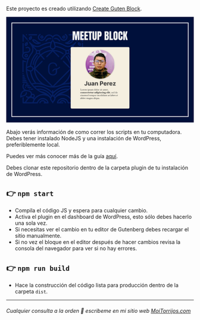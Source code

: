 Este proyecto es creado utilizando [Create Guten Block](https://github.com/ahmadawais/create-guten-block).

![Meetup Block](images/meetup-block.png)

Abajo verás información de como correr los scripts en tu computadora.
Debes tener instalado NodeJS y una instalación de WordPress, preferiblemente local.

Puedes ver más conocer más de la guía [aquí](https://github.com/ahmadawais/create-guten-block).

Debes clonar este repositorio dentro de la carpeta plugin de tu instalación de WordPress.

## 👉  `npm start`
- Compila el código JS y espera para cualquier cambio.
- Activa el plugin en el dashboard de WordPress, esto sólo debes hacerlo una sola vez.
- Si necesitas ver el cambio en tu editor de Gutenberg debes recargar el sitio manualmente.
- Si no vez el bloque en el editor después de hacer cambios revisa la consola del navegador para ver si no hay errores.

## 👉  `npm run build`
- Hace la construcción del código lista para producción dentro de la carpeta `dist`.

---

###### Cualquier consulta a la orden 👋 escribeme en mi sitio web [MoiTorrijos.com](https://moitorrijos.com/)
